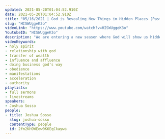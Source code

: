 ```yaml
---
updated: 2021-05-20T01:04:52.910Z
date: 2021-05-20T01:04:52.910Z
title: "05/16/2021 | God is Revealing New Things in Hidden Places (Pastor Joshua Sosso)"
slug: "HISWUggeK3o"
videoLink: "https://www.youtube.com/watch?v=HISWUggeK3o"
YoutubeID: "HISWUggeK3o"
description: "We are entering a new season where God will show us hidden things. We must be humble enough to recognize that we don't know what's next, so we must seek God out for His revelation. Make yourself available to hear God, because like Joseph, He is blessing us with resources so we can step into positions of authority. it should be so self-evident that it is the hand of God working in our lives, since none of us will be in a position to take care of it, that those who see us can only attribute the results to God. All it takes is simple acts of obedience! This sermon was delivered by Pastor Joshua Sosso at Freedom Fellowship Church on April 16, 2021.\n"
videoKeywords:
- holy spirit
- relationship with god
- transfer of wealth
- influence and affluence
- doing business god's way
- obedience
- manifestations
- acceleration
- authority
playlists:
- full sermons
- livestreams
speakers:
- Joshua Sosso
people:
- title: Joshua Sosso
  slug: joshua-sosso
  contentType: people
  id: 2fn2KHOWEow0K6EqCkaywa
---
```

